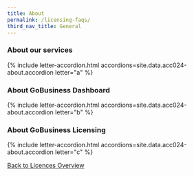 ```yaml
---
title: About
permalink: /licensing-faqs/
third_nav_title: General
---
```


### About our services

{% include letter-accordion.html accordions=site.data.acc024-about.accordion letter="a" %}

### About GoBusiness Dashboard

{% include letter-accordion.html accordions=site.data.acc024-about.accordion letter="b" %}

### About GoBusiness Licensing

{% include letter-accordion.html accordions=site.data.acc024-about.accordion letter="c" %}

[Back to Licences Overview](/licences/)